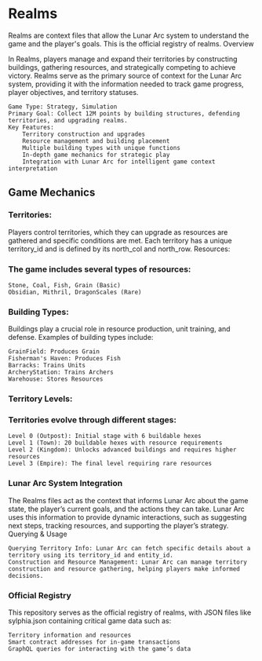 # Realms

Realms are context files that allow the Lunar Arc system to understand the game and the player's goals. This is the official registry of realms.
Overview

In Realms, players manage and expand their territories by constructing buildings, gathering resources, and strategically competing to achieve victory. Realms serve as the primary source of context for the Lunar Arc system, providing it with the information needed to track game progress, player objectives, and territory statuses.

    Game Type: Strategy, Simulation
    Primary Goal: Collect 12M points by building structures, defending territories, and upgrading realms.
    Key Features:
        Territory construction and upgrades
        Resource management and building placement
        Multiple building types with unique functions
        In-depth game mechanics for strategic play
        Integration with Lunar Arc for intelligent game context interpretation

## Game Mechanics

### Territories:

Players control territories, which they can upgrade as resources are gathered and specific conditions are met. Each territory has a unique territory_id and is defined by its north_col and north_row.
Resources:

### The game includes several types of resources:

    Stone, Coal, Fish, Grain (Basic)
    Obsidian, Mithril, DragonScales (Rare)

### Building Types:

Buildings play a crucial role in resource production, unit training, and defense. Examples of building types include:

    GrainField: Produces Grain
    Fisherman's Haven: Produces Fish
    Barracks: Trains Units
    ArcheryStation: Trains Archers
    Warehouse: Stores Resources

### Territory Levels:

### Territories evolve through different stages:

    Level 0 (Outpost): Initial stage with 6 buildable hexes
    Level 1 (Town): 20 buildable hexes with resource requirements
    Level 2 (Kingdom): Unlocks advanced buildings and requires higher resources
    Level 3 (Empire): The final level requiring rare resources

### Lunar Arc System Integration

The Realms files act as the context that informs Lunar Arc about the game state, the player’s current goals, and the actions they can take. Lunar Arc uses this information to provide dynamic interactions, such as suggesting next steps, tracking resources, and supporting the player’s strategy.
Querying & Usage

    Querying Territory Info: Lunar Arc can fetch specific details about a territory using its territory_id and entity_id.
    Construction and Resource Management: Lunar Arc can manage territory construction and resource gathering, helping players make informed decisions.

### Official Registry

This repository serves as the official registry of realms, with JSON files like sylphia.json containing critical game data such as:

    Territory information and resources
    Smart contract addresses for in-game transactions
    GraphQL queries for interacting with the game’s data
